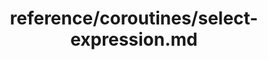 ---
title: reference/coroutines/select-expression.md
showAuthorInfo: false
redirect_path: https://kotlinlang.org/https://kotlinlang.org/docs/select-expression.html
---